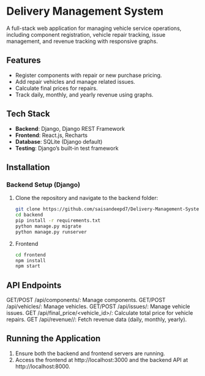 # Delivery Management System

A full-stack web application for managing vehicle service operations, including component registration, vehicle repair tracking, issue management, and revenue tracking with responsive graphs.

## Features
- Register components with repair or new purchase pricing.
- Add repair vehicles and manage related issues.
- Calculate final prices for repairs.
- Track daily, monthly, and yearly revenue using graphs.

## Tech Stack
- **Backend**: Django, Django REST Framework
- **Frontend**: React.js, Recharts
- **Database**: SQLite (Django default)
- **Testing**: Django’s built-in test framework

## Installation

### Backend Setup (Django)
1. Clone the repository and navigate to the backend folder:

   ```bash
   git clone https://github.com/saisandeepd7/Delivery-Management-System.git
   cd backend
   pip install -r requirements.txt
   python manage.py migrate
   python manage.py runserver

2. Frontend
  
   ```bash
   cd frontend
   npm install
   npm start

## API Endpoints

GET/POST /api/components/: Manage components.
GET/POST /api/vehicles/: Manage vehicles.
GET/POST /api/issues/: Manage vehicle issues.
GET /api/final_price/<vehicle_id>/: Calculate total price for vehicle repairs.
GET /api/revenue/<period>/: Fetch revenue data (daily, monthly, yearly).

## Running the Application

1. Ensure both the backend and frontend servers are running.
2. Access the frontend at http://localhost:3000 and the backend API at http://localhost:8000.